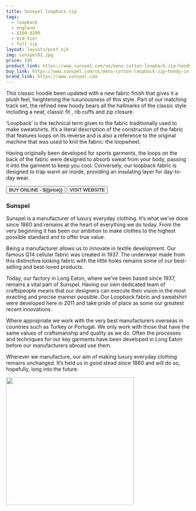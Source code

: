 ```yaml
---
title: Sunspel loopback zip
tags:
  - loopback
  - england
  - $100-$200 
  - mid-tier 
  - full-zip
layout: layouts/post.njk
img: sunspel01.jpg
price: 195
product_link: https://www.sunspel.com/us/mens-cotton-loopback-zip-hoody-in-grey-melange-mhod1517.html
buy_link: https://www.sunspel.com/us/mens-cotton-loopback-zip-hoody-in-grey-melange-mhod1517.html 
brand_link: https://www.sunspel.com
---
```

<div class="col col-sm-8">

<p>This classic hoodie been updated with a new fabric finish that gives it a plush feel, heightening the luxuriousness of this style. Part of our matching track set, the refined new hoody bears all the hallmarks of the classic style including a neat, classic fit , rib cuffs and zip closure.

‘Loopback’ is the technical term given to the fabric traditionally used to make sweatshirts. It’s a literal description of the construction of the fabric that features loops on its reverse and is also a reference to the original machine that was used to knit the fabric: the loopwheel.

Having originally been developed for sports garments, the loops on the back of the fabric were designed to absorb sweat from your body, passing it into the garment to keep you cool. Conversely, our loopback fabric is designed to trap warm air inside, providing an insulating layer for day-to-day wear.     
<p>
    <a href='{{buy_link}}'><button class="button-primary-outlined button-round">BUY ONLINE - ${{price}}</button></a>
    <a href='{{brand_link}}'><button class="button-primary-outlined button-round">VISIT WEBSITE</button></a>
</p>

### Sunspel
<p>Sunspel is a manufacturer of luxury everyday clothing. It’s what we’ve done since 1860 and remains at the heart of everything we do today. From the very beginning it has been our ambition to make clothes to the highest possible standard and to offer true value.

Being a manufacturer allows us to innovate in textile development. Our famous Q14 cellular fabric was created in 1937. The underwear made from this distinctive looking fabric with the little holes remains some of our best-selling and best-loved products.

Today, our factory in Long Eaton, where we’ve been based since 1937, remains a vital part of Sunspel. Having our own dedicated team of craftspeople means that our designers can execute their vision in the most exacting and precise manner possible. Our Loopback fabric and sweatshirt were developed here in 2011 and take pride of place as some our greatest recent innovations.

Where appropriate we work with the very best manufacturers overseas in countries such as Turkey or Portugal. We only work with those that have the same values of craftsmanship and quality as we do. Often the processes and techniques for our key garments have been developed in Long Eaton before our manufacturers abroad use them.

Wherever we manufacture, our aim of making luxury everyday clothing remains unchanged. It’s held us in good stead since 1860 and will do so, hopefully, long into the future.</p>

</div>

<div class="col col-sm-4 float-right">
        <img src='/img/{{img}}' height='350' class="float-left">
</div>